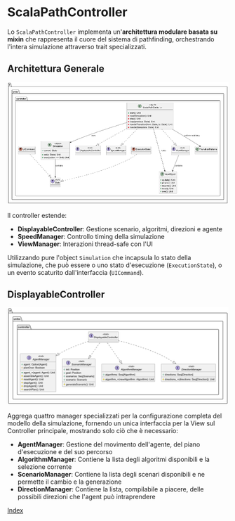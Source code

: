 # ScalaPathController

Lo `ScalaPathController` implementa un'**architettura modulare basata su mixin** che rappresenta il cuore del sistema di
pathfinding, orchestrando l'intera simulazione attraverso trait specializzati.

## Architettura Generale

<p align="center">
  <img src="../resources/controller.png" alt="Controller" title="Controller" />
</p>

Il controller estende:
- **DisplayableController**: Gestione scenario, algoritmi, direzioni e agente
- **SpeedManager**: Controllo timing della simulazione
- **ViewManager**: Interazioni thread-safe con l'UI

Utilizzando pure l'object `Simulation` che incapsula lo stato della simulazione, che può essere
o uno stato d'esecuzione (`ExecutionState`), o un evento scaturito dall'interfaccia (`UICommand`). 

## DisplayableController

<p align="center">
  <img src="../resources/displayablecontroller.png" alt="DisplayableController" title="DisplayableController" />
</p>

Aggrega quattro manager specializzati per la configurazione completa del modello della simulazione, fornendo un unica interfaccia
per la View sul Controller principale, mostrando solo ciò che è necessario:
- **AgentManager**: Gestione del movimento dell'agente, del piano d'esecuzione e del suo percorso
- **AlgorithmManager**: Contiene la lista degli algoritmi disponibili e la selezione corrente
- **ScenarioManager**: Contiene la lista degli scenari disponibili e ne permette il cambio e la generazione
- **DirectionManager**: Contiene la lista, compilabile a piacere, delle possibili direzioni che l'agent può intraprendere


[Index](../index.md)
